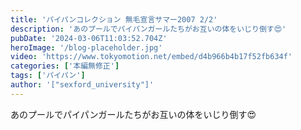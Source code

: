 ```yaml
---
title: 'パイパンコレクション 無毛宣言サマー2007 2/2'
description: 'あのプールでパイパンガールたちがお互いの体をいじり倒す😍'
pubDate: '2024-03-06T11:03:52.704Z'
heroImage: '/blog-placeholder.jpg'
video: 'https://www.tokyomotion.net/embed/d4b966b4b17f52fb634f'
categories: ['本編無修正']
tags: ['パイパン']
author: '["sexford_university"]'
---
```


あのプールでパイパンガールたちがお互いの体をいじり倒す😍
